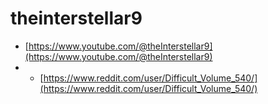 # theinterstellar9
- [https://www.youtube.com/@theInterstellar9](https://www.youtube.com/@theInterstellar9)
- - [https://www.reddit.com/user/Difficult_Volume_540/](https://www.reddit.com/user/Difficult_Volume_540/)
